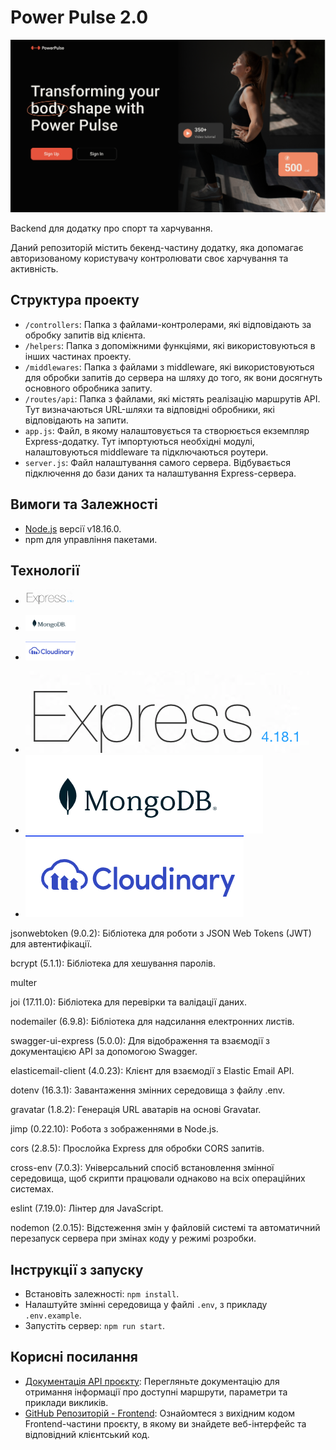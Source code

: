 # Power Pulse 2.0

![Web-site main page](./assets/img1.png)

Backend для додатку про спорт та харчування.

Даний репозиторій містить бекенд-частину додатку, яка допомагає авторизованому
користувачу контролювати своє харчування та активність.

## Структура проекту

- `/controllers`: Папка з файлами-контролерами, які відповідають за обробку
  запитів від клієнта.
- `/helpers`: Папка з допоміжними функціями, які використовуються в інших
  частинах проекту.
- `/middlewares`: Папка з файлами з middleware, які використовуються для
  обробки запитів до сервера на шляху до того, як вони досягнуть основного
  обробника запиту.
- `/routes/api`: Папка з файлами, які містять реалізацію маршрутів API. Тут
  визначаються URL-шляхи та відповідні обробники, які відповідають на запити.
- `app.js`: Файл, в якому налаштовується та створюється екземпляр
  Express-додатку. Тут імпортуються необхідні модулі, налаштовуються
  middleware та підключаються роутери.
- `server.js`: Файл налаштування самого сервера. Відбувається підключення до
  бази даних та налаштування Express-сервера.

## Вимоги та Залежності

- [Node.js](https://nodejs.org/en/) версії v18.16.0.
- npm для управління пакетами.

## Технології

- <p >
    <img width="80" alt='express' src="./assets/img2.png">
  </p>
- <p >
    <img width="80" alt='mongoDB' src="./assets/img3.png">
  </p>
- <p >
    <img width="80" alt='cloudinary' src="./assets/img4.png">
  </p>
- ![express](./assets/img2.png)
- ![mongoDB](./assets/img3.png)
- ![cloudinary](./assets/img4.png)

jsonwebtoken (9.0.2): Бібліотека для роботи з JSON Web Tokens (JWT) для автентифікації.

bcrypt (5.1.1): Бібліотека для хешування паролів.

multer

joi (17.11.0): Бібліотека для перевірки та валідації даних.

nodemailer (6.9.8): Бібліотека для надсилання електронних листів.

swagger-ui-express (5.0.0): Для відображення та взаємодії з документацією API за допомогою Swagger.

elasticemail-client (4.0.23): Клієнт для взаємодії з Elastic Email API.

dotenv (16.3.1): Завантаження змінних середовища з файлу .env.

gravatar (1.8.2): Генерація URL аватарів на основі Gravatar.

jimp (0.22.10): Робота з зображеннями в Node.js.

cors (2.8.5): Прослойка Express для обробки CORS запитів.

cross-env (7.0.3): Універсальний спосіб встановлення змінної середовища, щоб скрипти працювали однаково на всіх операційних системах.

eslint (7.19.0): Лінтер для JavaScript.

nodemon (2.0.15): Відстеження змін у файловій системі та автоматичний перезапуск сервера при змінах коду у режимі розробки.

## Інструкції з запуску

- Встановіть залежності: `npm install`.
- Налаштуйте змінні середовища у файлі `.env`, з прикладу `.env.example`.
- Запустіть сервер: `npm run start`.

## Корисні посилання

- [Документація API проєкту](https://power-4vwy.onrender.com/api/v1/api-docs/):
  Перегляньте документацію для отримання інформації про доступні маршрути, параметри та приклади викликів.
- [GitHub Репозиторій - Frontend](https://github.com/SaltyUA/power-pulse-fs):
  Ознайомтеся з вихідним кодом Frontend-частини проєкту, в якому ви знайдете веб-інтерфейс та відповідний клієнтський код.

